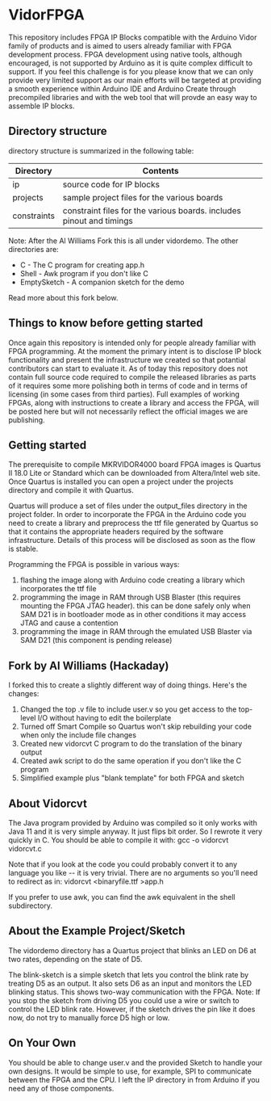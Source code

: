 # VidorFPGA

This repository includes FPGA IP Blocks compatible with the Arduino Vidor family of products and is aimed to users already familiar with FPGA development process.
FPGA development using native tools, although encouraged, is not supported by Arduino as it is quite complex difficult to support. If you feel this challenge is for you please know that we can only provide very limited support as our main efforts will be targeted at providing a smooth experience within Arduino IDE and Arduino Create through precompiled libraries and with the web tool that will provde an easy way to assemble IP blocks.

## Directory structure
directory structure is summarized in the following table:

Directory  | Contents
---------- | --------
ip | source code for IP blocks
projects | sample project files for the various boards
constraints | constraint files for the various boards. includes pinout and timings

Note: After the Al Williams Fork this is all under vidordemo. The other directories are:
* C - The C program for creating app.h
* Shell - Awk program if you don't like C
* EmptySketch - A companion sketch for the demo

Read more about this fork below.

## Things to know before getting started
Once again this repository is intended only for people already familiar with FPGA programming. At the moment the primary intent is to disclose IP block functionality and present the infrastructure we created so that potantial contributors can start to evaluate it. As of today this repository does not contain full source code required to compile the released libraries as parts of it requires some more polishing both in terms of code and in terms of licensing (in some cases from third parties). 
Full examples of working FPGAs, along with instructions to create a library and access the FPGA, will be posted here but will not necessarily reflect the official images we are publishing.

## Getting started
The prerequisite to compile MKRVIDOR4000 board FPGA images is Quartus II 18.0 Lite or Standard which can be downloaded from Altera/Intel web site.
Once Quartus is installed you can open a project under the projects directory and compile it with Quartus. 

Quartus will produce a set of files under the output_files directory in the project folder. In order to incorporate the FPGA in the Arduino code you need to create a library and preprocess the ttf file generated by Quartus so that it contains the appropriate headers required by the software infrastructure. Details of this process will be disclosed as soon as the flow is stable.

Programming the FPGA is possible in various ways:
1. flashing the image along with Arduino code creating a library which incorporates the ttf file
1. programming the image in RAM through USB Blaster (this requires mounting the FPGA JTAG header). this can be done safely only when SAM D21 is in bootloader mode as in other conditions it may access JTAG and cause a contention
1. programming the image in RAM through the emulated USB Blaster via SAM D21 (this component is pending release)

## Fork by Al Williams (Hackaday)
I forked this to create a slightly different way of doing things. Here's the changes:
1. Changed the top .v file to include user.v so you get access to the top-level I/O without having to edit the boilerplate
2. Turned off Smart Compile so Quartus won't skip rebuilding your code when only the include file changes
3. Created new vidorcvt C program to do the translation of the binary output
4. Created awk script to do the same operation if you don't like the C program
4. Simplified example plus "blank template" for both FPGA and sketch

## About Vidorcvt
The Java program provided by Arduino was compiled so it only works with Java 11 and it is very simple anyway. It just
flips bit order. So I rewrote it very quickly in C. You should be able to compile it with:
    gcc -o vidorcvt vidorcvt.c

Note that if you look at the code you could probably convert it to any language you like -- it is very trivial. There are no arguments
so you'll need to redirect as in:
    vidorcvt <binaryfile.ttf >app.h
	
If you prefer to use awk, you can find the awk equivalent in the shell subdirectory.	
	
## About the Example Project/Sketch
The vidordemo directory has a Quartus project that blinks an LED on D6 at two rates, depending on the state of D5.

The blink-sketch is a simple sketch that lets you control the blink rate by treating D5 as an output. It also sets D6 
as an input and monitors the LED blinking status. This shows two-way communication with the FPGA.
Note: If you stop the sketch from driving D5 you could use a wire or switch to control the LED blink rate. However,
if the sketch drives the pin like it does now, do not try to manually force D5 high or low.

## On Your Own
You should be able to change user.v and the provided Sketch to handle your own designs. It would be simple to use, for example, SPI to communicate between the FPGA and the CPU. I left the IP directory in from Arduino if you need any of those components.
